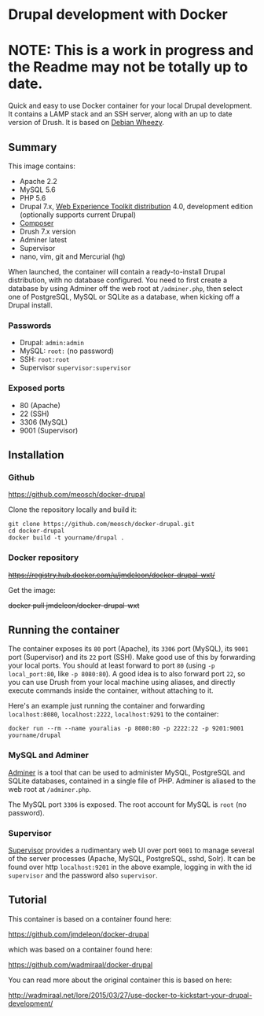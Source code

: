 Drupal development with Docker
==============================
NOTE: This is a work in progress and the Readme may not be totally up to date.
==============================
Quick and easy to use Docker container for your local Drupal development. It contains a LAMP stack and an SSH server, along with an up to date version of Drush. It is based on [Debian Wheezy](https://wiki.debian.org/DebianWheezy).

Summary
-------

This image contains:

* Apache 2.2
* MySQL 5.6
* PHP 5.6
* Drupal 7.x, [Web Experience Toolkit distribution](https://www.drupal.org/project/wetkit) 4.0, development edition (optionally supports current Drupal)
* [Composer](https://getcomposer.org/)
* Drush 7.x version
* Adminer latest
* Supervisor
* nano, vim, git and Mercurial (hg)

When launched, the container will contain a ready-to-install Drupal distribution, with no database configured. You need to first create a database by using Adminer off the web root at `/adminer.php`, then select one of PostgreSQL, MySQL or SQLite as a database, when kicking off a Drupal install.

### Passwords

* Drupal: `admin:admin`
* MySQL: `root:` (no password)
* SSH: `root:root`
* Supervisor `supervisor:supervisor`

### Exposed ports

* 80 (Apache)
* 22 (SSH)
* 3306 (MySQL)
* 9001 (Supervisor)

Installation
------------

### Github

https://github.com/meosch/docker-drupal

Clone the repository locally and build it:

	git clone https://github.com/meosch/docker-drupal.git
	cd docker-drupal
	docker build -t yourname/drupal .

### Docker repository

~~https://registry.hub.docker.com/u/jmdeleon/docker-drupal-wxt/~~

Get the image:

~~docker pull jmdeleon/docker-drupal-wxt~~

Running the container
---------------------

The container exposes its `80` port (Apache), its `3306` port (MySQL), its `9001` port (Supervisor) and its `22` port (SSH). Make good use of this by forwarding your local ports. You should at least forward to port `80` (using `-p local_port:80`, like `-p 8080:80`). A good idea is to also forward port `22`, so you can use Drush from your local machine using aliases, and directly execute commands inside the container, without attaching to it.

Here's an example just running the container and forwarding `localhost:8080`, `localhost:2222`, `localhost:9291` to the container:

	docker run --rm --name youralias -p 8080:80 -p 2222:22 -p 9201:9001 yourname/drupal

### MySQL and Adminer

[Adminer](http://www.adminer.org/) is a tool that can be used to administer MySQL, PostgreSQL and SQLite databases, contained in a single file of PHP. Adminer is aliased to the web root at `/adminer.php`.

The MySQL port `3306` is exposed. The root account for MySQL is `root` (no password).

### Supervisor

[Supervisor](http://supervisord.org/) provides a rudimentary web UI over port `9001` to manage several of the server processes (Apache, MySQL, PostgreSQL, sshd, Solr). It can be found over http `localhost:9201` in the above example, logging in with the id `supervisor` and the password also `supervisor`.

Tutorial
--------

This container is based on a container found here:

https://github.com/jmdeleon/docker-drupal

which was based on a container found here:

https://github.com/wadmiraal/docker-drupal

You can read more about the original container this is based on here: 

http://wadmiraal.net/lore/2015/03/27/use-docker-to-kickstart-your-drupal-development/
